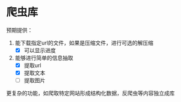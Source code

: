 # 爬虫库

预期提供：
1. 能下载指定url的文件，如果是压缩文件，进行可选的解压缩
    - [x] 可以显示进度
2. 能够进行简单的信息抽取
    - [x] 提取url
    - [x] 提取文本
    - [ ] 提取图片

更复杂的功能，如爬取特定网站形成结构化数据，反爬虫等内容独立成库
